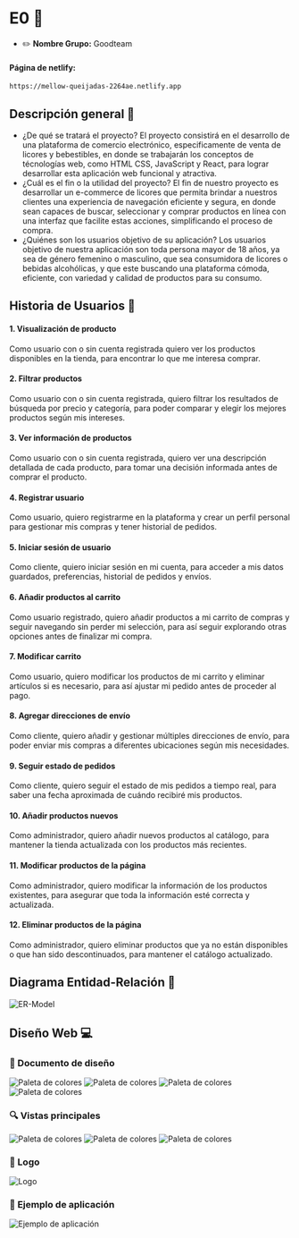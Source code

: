 # E0 :construction:

* :pencil2: **Nombre Grupo:** Goodteam

#### Página de netlify:
```
https://mellow-queijadas-2264ae.netlify.app
```


## Descripción general :thought_balloon:

- ¿De qué se tratará el proyecto?
El proyecto consistirá en el desarrollo de una plataforma de comercio electrónico, especificamente de venta de licores y bebestibles, en donde se trabajarán los conceptos de técnologías web, como HTML CSS, JavaScript y React, para lograr desarrollar esta aplicación web funcional y atractiva.
- ¿Cuál es el fin o la utilidad del proyecto?
El fin de nuestro proyecto es desarrollar un e-commerce de licores que permita brindar a nuestros clientes una experiencia de navegación eficiente y segura, en donde sean capaces de buscar, seleccionar y comprar productos en línea con una interfaz que facilite estas acciones, simplificando el proceso de compra.
- ¿Quiénes son los usuarios objetivo de su aplicación?
Los usuarios objetivo de nuestra aplicación son toda persona mayor de 18 años, ya sea de género femenino o masculino, que sea consumidora de licores o bebidas alcohólicas, y que este buscando una plataforma cómoda, eficiente, con variedad y calidad de productos para su consumo.
## Historia de Usuarios :busts_in_silhouette:

#### 1. Visualización de producto

Como usuario con o sin cuenta registrada quiero ver los productos disponibles en la tienda, para encontrar lo que me interesa comprar.

#### 2. Filtrar productos

Como usuario con o sin cuenta registrada, quiero filtrar los resultados de búsqueda por precio y categoría, para poder comparar y elegir los mejores productos según mis intereses.

#### 3. Ver información de productos

Como usuario con o sin cuenta registrada, quiero ver una descripción detallada de cada producto, para tomar una decisión informada antes de comprar el producto.

#### 4. Registrar usuario

Como usuario, quiero registrarme en la plataforma y crear un perfil personal para gestionar mis compras y tener historial de pedidos.

#### 5. Iniciar sesión de usuario

Como cliente, quiero iniciar sesión en mi cuenta, para acceder a mis datos guardados, preferencias, historial de pedidos y envíos.

#### 6. Añadir productos al carrito

Como usuario registrado, quiero añadir productos a mi carrito de compras y seguir navegando sin perder mi selección, para así seguir explorando otras opciones antes de finalizar mi compra.

#### 7. Modificar carrito

Como usuario, quiero modificar los productos de mi carrito y eliminar artículos si es necesario, para así ajustar mi pedido antes de proceder al pago.


#### 8. Agregar direcciones de envío

Como cliente, quiero añadir y gestionar múltiples direcciones de envío, para poder enviar mis compras a diferentes ubicaciones según mis necesidades.

#### 9. Seguir estado de pedidos

Como cliente, quiero seguir el estado de mis pedidos a tiempo real, para saber una fecha aproximada de cuándo recibiré mis productos.

#### 10. Añadir productos nuevos

Como administrador, quiero añadir nuevos productos al catálogo, para mantener la tienda actualizada con los productos más recientes.

#### 11. Modificar productos de la página

Como administrador, quiero modificar la información de los productos existentes, para asegurar que toda la información esté correcta y actualizada.

#### 12. Eliminar productos de la página

Como administrador, quiero eliminar productos que ya no están disponibles o que han sido descontinuados, para mantener el catálogo actualizado.



## Diagrama Entidad-Relación :scroll:
<!-- Insertamos la imagen ER-Model.png -->
![ER-Model](assets/ER_Model.png)

## Diseño Web :computer:

<!-- Documento de diseño web -->
### :art: Documento de diseño
![Paleta de colores](assets/Design/PrincipalColors.png)
![Paleta de colores](assets/Design/SecondaryColors.png)
![Paleta de colores](assets/Design/Neutral_Alert.png)
![Paleta de colores](assets/Design/Typography.png)


<!-- Vistas principales -->
### :mag: Vistas principales
![Paleta de colores](assets/Views/ResponsiveDesign1.png)
![Paleta de colores](assets/Views/ResponsiveDesign2.png)
![Paleta de colores](assets/Views/ResponsiveDesign3.png)

<!-- Logo -->
### :art: Logo
![Logo](assets/logo.jpg)

<!-- ejemplo de aplicacion -->
### :iphone: Ejemplo de aplicación
![Ejemplo de aplicación](assets/PatternApplication.png)
